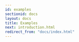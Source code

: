 ```yaml
---
id: examples
sectionid: docs
layout: docs
title: Examples
next: introduction.html
redirect_from: "docs/index.html"
---
```



